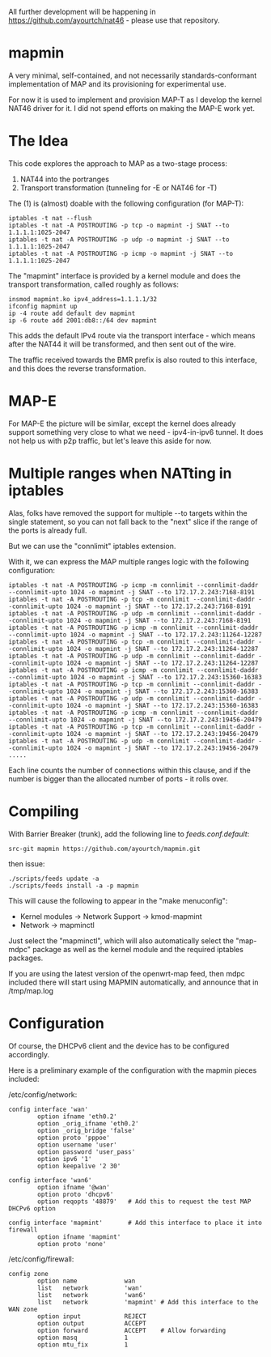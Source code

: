 All further development will be happening in https://github.com/ayourtch/nat46 - please use that repository.

mapmin
======

A very minimal, self-contained, and not necessarily standards-conformant 
implementation of MAP and its provisioning for experimental use.

For now it is used to implement and provision MAP-T as I develop 
the kernel NAT46 driver for it. I did not spend efforts on making the MAP-E work yet.

The Idea
========

This code explores the approach to MAP as a two-stage process: 

1.  NAT44 into the portranges 
2.  Transport transformation (tunneling for -E or NAT46 for -T)

The (1) is (almost) doable with the following configuration (for MAP-T):

```
iptables -t nat --flush
iptables -t nat -A POSTROUTING -p tcp -o mapmint -j SNAT --to 1.1.1.1:1025-2047
iptables -t nat -A POSTROUTING -p udp -o mapmint -j SNAT --to 1.1.1.1:1025-2047
iptables -t nat -A POSTROUTING -p icmp -o mapmint -j SNAT --to 1.1.1.1:1025-2047
```

The "mapmint" interface is provided by a kernel module and does the transport
transformation, called roughly as follows:

```
insmod mapmint.ko ipv4_address=1.1.1.1/32
ifconfig mapmint up
ip -4 route add default dev mapmint
ip -6 route add 2001:db8::/64 dev mapmint
```

This adds the default IPv4 route via the transport interface - which means after 
the NAT44 it will be transformed, and then sent out of the wire.

The traffic received towards the BMR prefix is also routed to this interface, and this
does the reverse transformation.

MAP-E
=====

For MAP-E the picture will be similar, except the kernel does already support something 
very close to what we need - ipv4-in-ipv6 tunnel. It does not help us with p2p traffic, 
but let's leave this aside for now.

Multiple ranges when NATting in iptables
========================================

Alas, folks have removed the support for multiple --to targets within the single statement,
so you can not fall back to the "next" slice if the range of the ports is already full.

But we can use the "connlimit" iptables extension. 

With it, we can express the MAP multiple ranges logic with the following configuration:

```
iptables -t nat -A POSTROUTING -p icmp -m connlimit --connlimit-daddr --connlimit-upto 1024 -o mapmint -j SNAT --to 172.17.2.243:7168-8191
iptables -t nat -A POSTROUTING -p tcp -m connlimit --connlimit-daddr --connlimit-upto 1024 -o mapmint -j SNAT --to 172.17.2.243:7168-8191
iptables -t nat -A POSTROUTING -p udp -m connlimit --connlimit-daddr --connlimit-upto 1024 -o mapmint -j SNAT --to 172.17.2.243:7168-8191
iptables -t nat -A POSTROUTING -p icmp -m connlimit --connlimit-daddr --connlimit-upto 1024 -o mapmint -j SNAT --to 172.17.2.243:11264-12287
iptables -t nat -A POSTROUTING -p tcp -m connlimit --connlimit-daddr --connlimit-upto 1024 -o mapmint -j SNAT --to 172.17.2.243:11264-12287
iptables -t nat -A POSTROUTING -p udp -m connlimit --connlimit-daddr --connlimit-upto 1024 -o mapmint -j SNAT --to 172.17.2.243:11264-12287
iptables -t nat -A POSTROUTING -p icmp -m connlimit --connlimit-daddr --connlimit-upto 1024 -o mapmint -j SNAT --to 172.17.2.243:15360-16383
iptables -t nat -A POSTROUTING -p tcp -m connlimit --connlimit-daddr --connlimit-upto 1024 -o mapmint -j SNAT --to 172.17.2.243:15360-16383
iptables -t nat -A POSTROUTING -p udp -m connlimit --connlimit-daddr --connlimit-upto 1024 -o mapmint -j SNAT --to 172.17.2.243:15360-16383
iptables -t nat -A POSTROUTING -p icmp -m connlimit --connlimit-daddr --connlimit-upto 1024 -o mapmint -j SNAT --to 172.17.2.243:19456-20479
iptables -t nat -A POSTROUTING -p tcp -m connlimit --connlimit-daddr --connlimit-upto 1024 -o mapmint -j SNAT --to 172.17.2.243:19456-20479
iptables -t nat -A POSTROUTING -p udp -m connlimit --connlimit-daddr --connlimit-upto 1024 -o mapmint -j SNAT --to 172.17.2.243:19456-20479
.....
```

Each line counts the number of connections within this clause, and if the number is bigger than the allocated number of ports - it rolls over.

Compiling
=========

With Barrier Breaker (trunk), add the following line to *feeds.conf.default*:
```
src-git mapmin https://github.com/ayourtch/mapmin.git
```

then issue:

```
./scripts/feeds update -a
./scripts/feeds install -a -p mapmin
```

This will cause the following to appear in the "make menuconfig":

 * Kernel modules -> Network Support -> kmod-mapmint
 * Network -> mapminctl

Just select the "mapminctl", which will also automatically select the "map-mdpc" package
as well as the kernel module and the required iptables packages.

If you are using the latest version of the openwrt-map feed, then mdpc included 
there will start using MAPMIN automatically, and announce that in /tmp/map.log

Configuration
=============

Of course, the DHCPv6 client and the device has to be configured accordingly.

Here is a preliminary example of the configuration with the mapmin pieces included:

/etc/config/network:
```
config interface 'wan'
        option ifname 'eth0.2'
        option _orig_ifname 'eth0.2'
        option _orig_bridge 'false'
        option proto 'pppoe'
        option username 'user'
        option password 'user_pass'
        option ipv6 '1'
        option keepalive '2 30'

config interface 'wan6'
        option ifname '@wan'
        option proto 'dhcpv6'
        option reqopts '48879'   # Add this to request the test MAP DHCPv6 option
        
config interface 'mapmint'       # Add this interface to place it into firewall
        option ifname 'mapmint'
        option proto 'none'
```

/etc/config/firewall:

```
config zone
        option name             wan
        list   network          'wan'
        list   network          'wan6'
        list   network          'mapmint' # Add this interface to the WAN zone
        option input            REJECT
        option output           ACCEPT
        option forward          ACCEPT    # Allow forwarding
        option masq             1
        option mtu_fix          1

```

